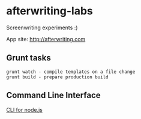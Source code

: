 afterwriting-labs
=================

Screenwriting experiments :)

App site: http://afterwriting.com

Grunt tasks
-----------

    grunt watch - compile templates on a file change
    grunt build - prepare production build
	
Command Line Interface
----------------------

[CLI for node.js](docs/client.md)
